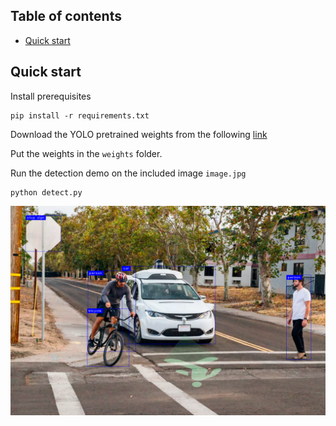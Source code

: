 ## Table of contents

- [Quick start](#quick-start)

## Quick start

Install prerequisites

```
pip install -r requirements.txt
```

Download the YOLO pretrained weights from the following [link](https://drive.google.com/file/d/1Tdn3yqpZ79X7R1Ql0zNlNScB1Dv9Fp76/view?usp=sharing)

Put the weights in the ```weights``` folder.

Run the detection demo on the included image ```image.jpg```

```
python detect.py
```


![](detections.png?raw=true)
